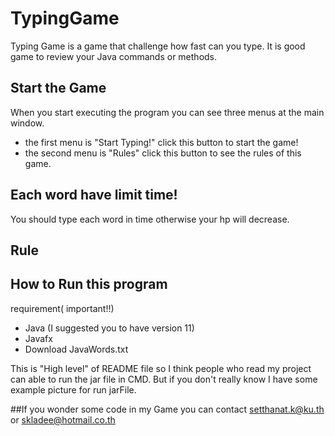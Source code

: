 # TypingGame

Typing Game is a game that challenge how fast can you type. It is good game to review your Java commands or methods.

## Start the Game

When you start executing the program you can see three menus at the main window.
- the first menu is "Start Typing!" click this button to start the game!
- the second menu is "Rules" click this button to see the rules of this game.

## Each word have limit time!

You should type each word in time otherwise your hp will decrease.

## Rule

## How to Run this program

requirement( important!!)
- Java (I suggested you to have version 11)
- Javafx
- Download JavaWords.txt

This is "High level" of README file so I think people who read my project can able to run the jar file in CMD.
But if you don't really know I have some example picture for run jarFile.


##If you wonder some code in my Game you can contact setthanat.k@ku.th or skladee@hotmail.co.th